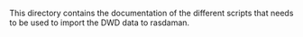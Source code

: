 This directory contains the documentation of the different scripts that needs to be used to import the DWD data to rasdaman.